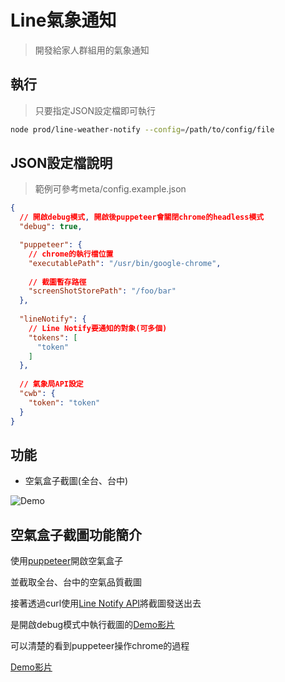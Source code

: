 # Line氣象通知

> 開發給家人群組用的氣象通知


## 執行

> 只要指定JSON設定檔即可執行

```bash
node prod/line-weather-notify --config=/path/to/config/file
```

## JSON設定檔說明

> 範例可參考meta/config.example.json

```json
{
  // 開啟debug模式, 開啟後puppeteer會關閉chrome的headless模式
  "debug": true,

  "puppeteer": {
    // chrome的執行檔位置
    "executablePath": "/usr/bin/google-chrome",
    
    // 截圖暫存路徑
    "screenShotStorePath": "/foo/bar"
  },
  
  "lineNotify": {
    // Line Notify要通知的對象(可多個)
    "tokens": [
      "token"
    ]
  },
  
  // 氣象局API設定
  "cwb": {
    "token": "token"
  }
}
```



## 功能

- 空氣盒子截圖(全台、台中)

![Demo](https://goo.gl/25kkun)

## 空氣盒子截圖功能簡介

使用[puppeteer](https://github.com/GoogleChrome/puppeteer)開啟空氣盒子

並截取全台、台中的空氣品質截圖

接著透過curl使用[Line Notify API](https://notify-bot.line.me/doc/en/)將截圖發送出去

是開啟debug模式中執行截圖的[Demo影片](https://youtu.be/ZzRQTEWbX0c)

可以清楚的看到puppeteer操作chrome的過程

[Demo影片](https://youtu.be/ZzRQTEWbX0c)
